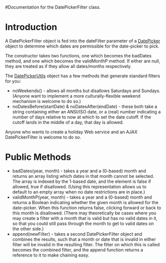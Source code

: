 #Documentation for the DatePickerFilter class.

# Introduction #

A DatePickerFilter object is fed into the dateFilter parameter of a [DatePicker](DatePicker.md) object to determine which dates are permissible for the date-picker to pick.

The constructor takes two functions, one which becomes the badDates method, and one which becomes the validMonthP method.  If either are null, they are treated as if they allow all dates/months respectively.

The [DatePickerUtils](DatePickerUtils.md) object has a few methods that generate standard filters for you:
  * noWeekends() - allows all months but disallows Saturdays and Sundays.  (Anyone want to implement a more culturally-flexible weekend mechanism is welcome to do so.)
  * noDatesBefore(startDate) & noDatesAfter(endDate) - these both take a string containing either an ANSI/ISO date, or a (real) number indicating a number of days relative to now at which to set the date cutoff.  If the cutoff lands in the middle of a day, that day is allowed.

Anyone who wants to create a holiday Web service and an AJAX DatePickerFilter is welcome to do so.

# Public Methods #

  * badDates(year, month) - takes a year and a (0-based) month and returns an array listing which dates in that month cannot be selected.  The array is indexed by the 1-based date, and the element is false if allowed, true if disallowed.  (Using this representation allows us to default to an empty array when no date restrictions are in place.)
  * validMonthP(year, month) - takes a year and a (0-based) month and returns a Boolean indicating whether the given month is allowed for the date-picker.  When this function returns false, clicking forward or back to this month is disallowed.  (There may theoretically be cases where you may create a filter with a month that is valid but has no valid dates in it, so that you could still pass through the month to get to valid dates on the other side.)
  * append(newFilter) - takes a second DatePickerFilter object and combines the results, such that a month or date that is invalid in either filter will be invalid in the resulting filter.  The filter on which this is called becomes the combined filter, and the append function returns a reference to it to make chaining easy.